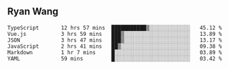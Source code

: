 ## Ryan Wang

<!--START_SECTION:waka-->

```text
TypeScript       12 hrs 57 mins  ███████████▒░░░░░░░░░░░░░   45.12 %
Vue.js           3 hrs 59 mins   ███▒░░░░░░░░░░░░░░░░░░░░░   13.89 %
JSON             3 hrs 47 mins   ███▒░░░░░░░░░░░░░░░░░░░░░   13.17 %
JavaScript       2 hrs 41 mins   ██▒░░░░░░░░░░░░░░░░░░░░░░   09.38 %
Markdown         1 hr 7 mins     █░░░░░░░░░░░░░░░░░░░░░░░░   03.89 %
YAML             59 mins         █░░░░░░░░░░░░░░░░░░░░░░░░   03.42 %
```

<!--END_SECTION:waka-->
